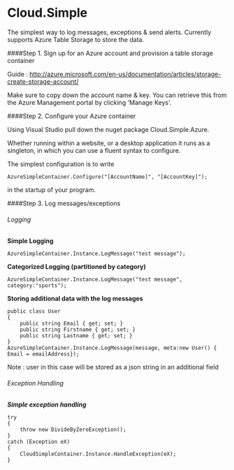 Cloud.Simple
===========

The simplest way to log messages, exceptions & send alerts.
Currently supports Azure Table Storage to store the data.


####Step 1. Sign up for an Azure account and provision a table storage container

Guide : http://azure.microsoft.com/en-us/documentation/articles/storage-create-storage-account/

Make sure to copy down the account name & key. You can retrieve this from the Azure Management portal by clicking 'Manage Keys'.


####Step 2. Configure your Azure container

Using Visual Studio pull down the nuget package Cloud.Simple.Azure. 

Whether running within a website, or a desktop application it runs as a singleton, in which you can use a fluent syntax to configure.

The simplest configuration is to write 

```
AzureSimpleContainer.Configure("[AccountName]", "[AccountKey]");
```

in the startup of your program.

####Step 3. Log messages/exceptions

###### Logging

**Simple Logging**

```
AzureSimpleContainer.Instance.LogMessage("test message");
```

**Categorized Logging (partitioned by category)**

```
AzureSimpleContainer.Instance.LogMessage("test message", category:"sports");
```

**Storing additional data with the log messages**


```
public class User
{
    public string Email { get; set; }
    public string Firstname { get; set; }
    public string Lastname { get; set; }
}
AzureSimpleContainer.Instance.LogMessage(message, meta:new User() { Email = emailAddress});
```

Note : user in this case will be stored as a json string in an additional field

###### Exception Handling

***Simple exception handling***
```
try
{
    throw new DivideByZeroException();
}
catch (Exception eX)
{
    CloudSimpleContainer.Instance.HandleException(eX);
}
```


